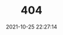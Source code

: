 ---
title: 404
date: 2021-10-25 22:27:14
type: "404"
layout: "404"
description: "Oops～，我崩溃了！找不到你想要的页面了"
---